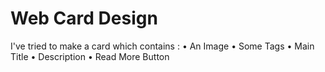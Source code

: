 # Web Card Design

I've tried to make a card which contains :
• An Image
• Some Tags
• Main Title
• Description
• Read More Button